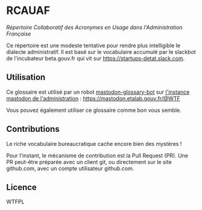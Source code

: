 # RCAUAF
*Répertoire Collaboratif des Acronymes en Usage dans l'Administration Française*

Ce répertoire est une modeste tentative pour rendre plus intelligible le dialecte administratif. Il est basé sur le vocabulaire accumulé par le slackbot de l'incubateur beta.gouv.fr qui vit sur https://startups-detat.slack.com.


## Utilisation

Ce glossaire est utilisé par un robot [mastodon-glossary-bot](https://github.com/michelbl/mastodon-glossary-bot) sur [l'instance mastodon de l'administration](https://mastodon.etalab.gouv.fr) : https://mastodon.etalab.gouv.fr/@WTF

Vous pouvez également utiliser ce glossaire comme bon vous semble.


## Contributions

Le riche vocabulaire bureaucratique cache encore bien des mystères !

Pour l'instant, le mécanisme de contribution est la Pull Request (PR). Une PR peut-être préparée avec un client git, ou directement sur le site github.com, avec un compte utilisateur github.com.


## Licence

WTFPL
